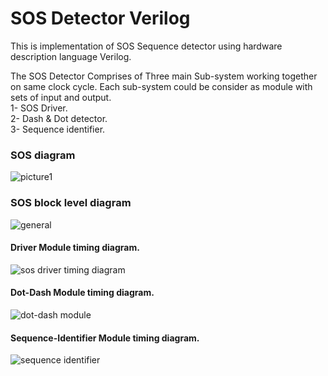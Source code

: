 # SOS Detector Verilog
This is implementation of SOS Sequence detector using hardware description language Verilog. 

The SOS Detector Comprises of Three main Sub-system working together on same clock cycle. Each sub-system could be consider as module with sets of input and output.  
1- SOS Driver.   
2- Dash & Dot detector.  
3- Sequence identifier. 

### SOS diagram
![picture1](https://user-images.githubusercontent.com/36194509/35906992-87ac6f26-0c27-11e8-9c30-ba9f260c5d84.png)

### SOS block level diagram
![general](https://user-images.githubusercontent.com/36194509/35906997-8b7e633e-0c27-11e8-8682-84699ccdf0c7.png)

#### Driver Module timing diagram. 

![sos driver timing diagram](https://user-images.githubusercontent.com/36194509/35907008-95ad3fd8-0c27-11e8-8ca8-2c4b482ec8dd.png)

#### Dot-Dash Module timing diagram. 
![dot-dash module](https://user-images.githubusercontent.com/36194509/35907016-99d0eac4-0c27-11e8-9cce-ff4b10bbce9c.png)

#### Sequence-Identifier Module timing diagram. 
![sequence identifier](https://user-images.githubusercontent.com/36194509/35907022-9d86f636-0c27-11e8-9c36-70fb0b1e68f8.png)


